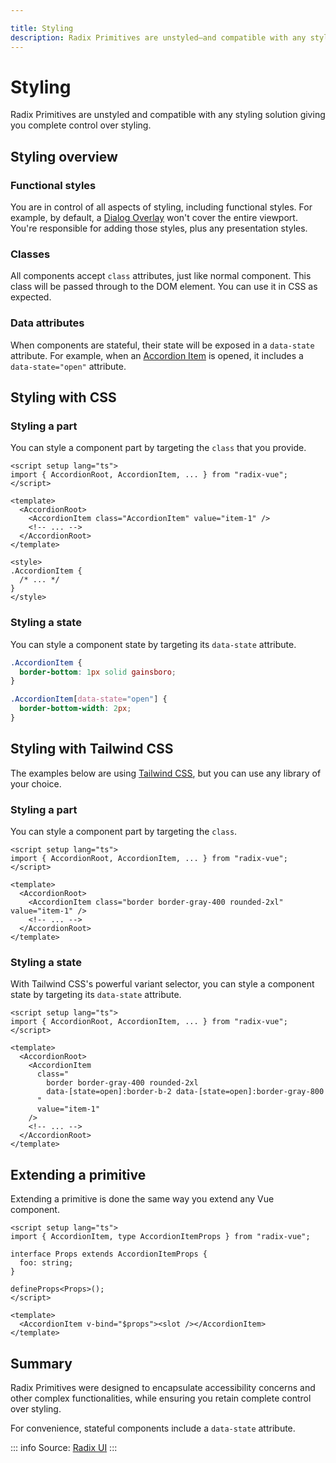 ```yaml
---

title: Styling
description: Radix Primitives are unstyled—and compatible with any styling solution—giving you complete control over styling.
---
```




# Styling

<Description>
Radix Primitives are unstyled and compatible with any styling solution giving you complete control over styling.
</Description>

## Styling overview

### Functional styles

You are in control of all aspects of styling, including functional styles. For example, by default, a [Dialog Overlay](../components/dialog) won't cover the entire viewport. You're responsible for adding those styles, plus any presentation styles.

### Classes

All components accept `class` attributes, just like normal component. This class will be passed through to the DOM element. You can use it in CSS as expected.

### Data attributes

When components are stateful, their state will be exposed in a `data-state` attribute. For example, when an [Accordion Item](../components/accordion) is opened, it includes a `data-state="open"` attribute.

## Styling with CSS

### Styling a part

You can style a component part by targeting the `class` that you provide.

```vue{7}
<script setup lang="ts">
import { AccordionRoot, AccordionItem, ... } from "radix-vue";
</script>

<template>
  <AccordionRoot>
    <AccordionItem class="AccordionItem" value="item-1" />
    <!-- ... -->
  </AccordionRoot>
</template>

<style>
.AccordionItem {
  /* ... */
}
</style>
```

### Styling a state

You can style a component state by targeting its `data-state` attribute.

```css
.AccordionItem {
  border-bottom: 1px solid gainsboro;
}

.AccordionItem[data-state="open"] {
  border-bottom-width: 2px;
}
```

## Styling with Tailwind CSS

The examples below are using [Tailwind CSS](https://tailwindcss.com/), but you can use any library of your choice.

### Styling a part

You can style a component part by targeting the `class`.

```vue{7}
<script setup lang="ts">
import { AccordionRoot, AccordionItem, ... } from "radix-vue";
</script>

<template>
  <AccordionRoot>
    <AccordionItem class="border border-gray-400 rounded-2xl" value="item-1" />
    <!-- ... -->
  </AccordionRoot>
</template>
```

### Styling a state

With Tailwind CSS's powerful variant selector, you can style a component state by targeting its `data-state` attribute.

```vue{10}
<script setup lang="ts">
import { AccordionRoot, AccordionItem, ... } from "radix-vue";
</script>

<template>
  <AccordionRoot>
    <AccordionItem
      class="
        border border-gray-400 rounded-2xl
        data-[state=open]:border-b-2 data-[state=open]:border-gray-800
      "
      value="item-1"
    />
    <!-- ... -->
  </AccordionRoot>
</template>
```

## Extending a primitive

Extending a primitive is done the same way you extend any Vue component.

```vue[CustomAccordion.vue]
<script setup lang="ts">
import { AccordionItem, type AccordionItemProps } from "radix-vue";

interface Props extends AccordionItemProps {
  foo: string;
}

defineProps<Props>();
</script>

<template>
  <AccordionItem v-bind="$props"><slot /></AccordionItem>
</template>
```

## Summary

Radix Primitives were designed to encapsulate accessibility concerns and other complex functionalities, while ensuring you retain complete control over styling.

For convenience, stateful components include a `data-state` attribute.

::: info
Source: [Radix UI](https://www.radix-ui.com/)
:::
